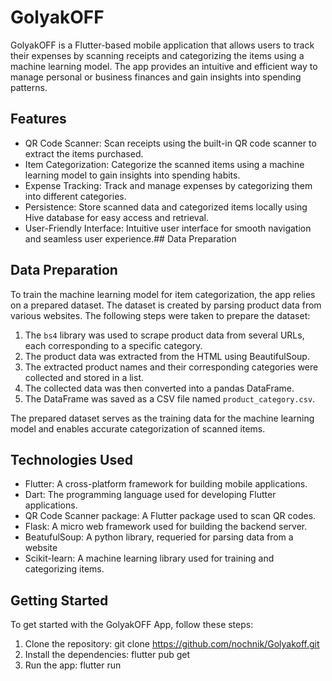 # GolyakOFF

GolyakOFF is a Flutter-based mobile application that allows users to track their expenses by scanning receipts and categorizing the items using a machine learning model. The app provides an intuitive and efficient way to manage personal or business finances and gain insights into spending patterns.

## Features

- QR Code Scanner: Scan receipts using the built-in QR code scanner to extract the items purchased.
- Item Categorization: Categorize the scanned items using a machine learning model to gain insights into spending habits.
- Expense Tracking: Track and manage expenses by categorizing them into different categories.
- Persistence: Store scanned data and categorized items locally using Hive database for easy access and retrieval.
- User-Friendly Interface: Intuitive user interface for smooth navigation and seamless user experience.## Data Preparation

## Data Preparation

To train the machine learning model for item categorization, the app relies on a prepared dataset. The dataset is created by parsing product data from various websites. The following steps were taken to prepare the dataset:

1. The `bs4` library was used to scrape product data from several URLs, each corresponding to a specific category.
2. The product data was extracted from the HTML using BeautifulSoup.
3. The extracted product names and their corresponding categories were collected and stored in a list.
4. The collected data was then converted into a pandas DataFrame.
5. The DataFrame was saved as a CSV file named `product_category.csv`.

The prepared dataset serves as the training data for the machine learning model and enables accurate categorization of scanned items.



## Technologies Used

- Flutter: A cross-platform framework for building mobile applications.
- Dart: The programming language used for developing Flutter applications.
- QR Code Scanner package: A Flutter package used to scan QR codes.
- Flask: A micro web framework used for building the backend server.
- BeatufulSoup: A python library, requeried for parsing data from a website
- Scikit-learn: A machine learning library used for training and categorizing items.

## Getting Started

To get started with the GolyakOFF App, follow these steps:

1. Clone the repository:
git clone https://github.com/nochnik/Golyakoff.git
2. Install the dependencies:
flutter pub get
3. Run the app:
flutter run


